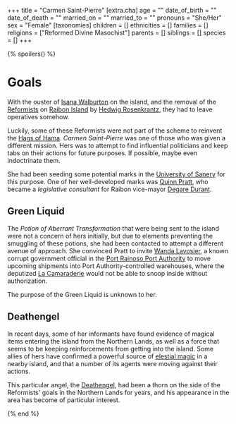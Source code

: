 +++
title = "Carmen Saint-Pierre"
[extra.cha]
age = ""
date_of_birth = ""
date_of_death = ""
married_on = ""
married_to = ""
pronouns = "She/Her"
sex = "Female"
[taxonomies]
children = []
ethnicities = []
families = []
religions = ["Reformed Divine Masochist"]
parents = []
siblings = []
species = []
+++

{% spoilers() %}
# Goals

With the ouster of [Isana Walburton](@/characters/isana-walburton.md) on the island, and the removal of the [Reformists](@/organizations/reformed-church-of-the-divine-masochist.md) on [Raibon Island](@/locations/raibon-island.md) by [Hedwig Rosenkrantz](@/characters/hedwig-rosenkrantz.md), they had to leave operatives somehow.

Luckily, some of these Reformists were not part of the scheme to reinvent the [Hags of Hama](@/organizations/hags-of-hama.md). *Carmen Saint-Pierre* was one of those who was given a different mission. Hers was to attempt to find influential politicians and keep tabs on their actions for future purposes. If possible, maybe even indoctrinate them. 

She had been seeding some potential marks in the [University of Sanery](@/organizations/university-of-sanery.md) for this purpose. One of her well-developed marks was [Quinn Pratt](@/characters/quinn-pratt.md), who became a *legislative consultant* for Raibon vice-mayor [Degare Durant](@/characters/degare-durant.md).

## Green Liquid

The *Potion of Aberrant Transformation* that were being sent to the island were not a concern of hers initially, but due to elements preventing the smuggling of these potions, she had been contacted to attempt a different avenue of approach. She convinced Pratt to invite [Wanda Lavosier](@/characters/wanda-lavosier.md), a known corrupt government official in the [Port Rainoso Port Authority](@/organizations/port-rainoso-port-authority.md) to move upcoming shipments into Port Authority-controlled warehouses, where the deputized [La Camaraderie](@/organizations/la-camaraderie.md) would not be able to snoop inside without authorization.

The purpose of the Green Liquid is unknown to her.

## Deathengel

In recent days, some of her informants have found evidence of magical items entering the island from the Northern Lands, as well as a force that seems to be keeping reinforcements from getting into the island. Some allies of hers have confirmed a powerful source of [elestial magic](@/species/celestial.md) in a nearby island, and that a number of its agents were moving against their actions.

This particular angel, the [Deathengel](@/characters/deathengel.md), had been a thorn on the side of the Reformists' goals in the Northern Lands for years, and his appearance in the area has become of particular interest. 

{% end %}
